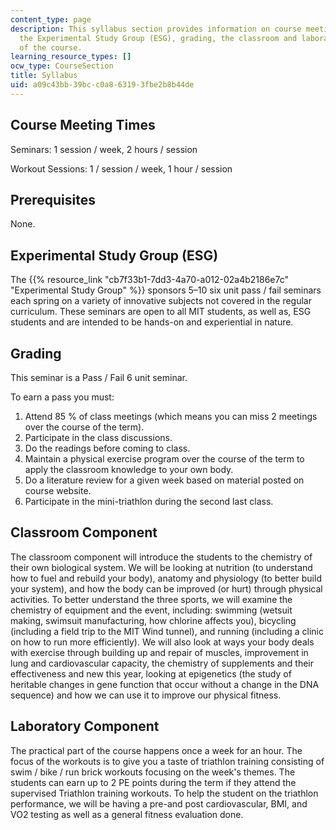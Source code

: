 ```yaml
---
content_type: page
description: This syllabus section provides information on course meeting times, prerequisites,
  the Experimental Study Group (ESG), grading, the classroom and laboratory components
  of the course.
learning_resource_types: []
ocw_type: CourseSection
title: Syllabus
uid: a09c43bb-39bc-c0a8-6319-3fbe2b8b44de
---
```


Course Meeting Times
--------------------

Seminars: 1 session / week, 2 hours / session

Workout Sessions: 1 / session / week, 1 hour / session

Prerequisites
-------------

None.

Experimental Study Group (ESG)
------------------------------

The {{% resource_link "cb7f33b1-7dd3-4a70-a012-02a4b2186e7c" "Experimental Study Group" %}} sponsors 5–10 six unit pass / fail seminars each spring on a variety of innovative subjects not covered in the regular curriculum. These seminars are open to all MIT students, as well as, ESG students and are intended to be hands-on and experiential in nature.

Grading
-------

This seminar is a Pass / Fail 6 unit seminar.

To earn a pass you must:

1.  Attend 85 % of class meetings (which means you can miss 2 meetings over the course of the term).
2.  Participate in the class discussions.
3.  Do the readings before coming to class.
4.  Maintain a physical exercise program over the course of the term to apply the classroom knowledge to your own body.
5.  Do a literature review for a given week based on material posted on course website.
6.  Participate in the mini-triathlon during the second last class.

Classroom Component
-------------------

The classroom component will introduce the students to the chemistry of their own biological system. We will be looking at nutrition (to understand how to fuel and rebuild your body), anatomy and physiology (to better build your system), and how the body can be improved (or hurt) through physical activities. To better understand the three sports, we will examine the chemistry of equipment and the event, including: swimming (wetsuit making, swimsuit manufacturing, how chlorine affects you), bicycling (including a field trip to the MIT Wind tunnel), and running (including a clinic on how to run more efficiently). We will also look at ways your body deals with exercise through building up and repair of muscles, improvement in lung and cardiovascular capacity, the chemistry of supplements and their effectiveness and new this year, looking at epigenetics (the study of heritable changes in gene function that occur without a change in the DNA sequence) and how we can use it to improve our physical fitness.

Laboratory Component
--------------------

The practical part of the course happens once a week for an hour. The focus of the workouts is to give you a taste of triathlon training consisting of swim / bike / run brick workouts focusing on the week's themes. The students can earn up to 2 PE points during the term if they attend the supervised Triathlon training workouts. To help the student on the triathlon performance, we will be having a pre-and post cardiovascular, BMI, and VO2 testing as well as a general fitness evaluation done.